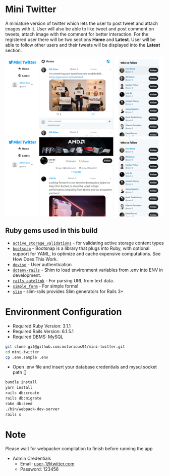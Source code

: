 # Mini Twitter

A miniature version of twitter which lets the user to post tweet and attach images with it. User will also be able to like tweet and post comment on tweets, attach image with the comment for better interaction. For the registered user there will be two sections **Home** and **Latest**. User will be able to follow other users and their tweets will be displayed into the **Latest** section.

![img.png](img.png)
![img_1.png](img_1.png)

## Ruby gems used in this build
* [`active_storage_validations`](https://github.com/igorkasyanchuk/active_storage_validations) - for validating active storage content types
* [`bootsnap`](https://github.com/Shopify/bootsnap) - Bootsnap is a library that plugs into Ruby, with optional support for YAML, to optimize and cache expensive computations. See How Does This Work.
* [`devise`](https://github.com/heartcombo/devise) - User authentication
* [`dotenv-rails`](https://github.com/bkeepers/dotenv) - Shim to load environment variables from .env into ENV in development.
* [`rails_autolink`](https://github.com/tenderlove/rails_autolink) - For parsing URL from text data.
* [`simple_form`](https://github.com/heartcombo/simple_form) - For simple forms!
* [`slim`](https://github.com/slim-template/slim-rails) - slim-rails provides Slim generators for Rails 3+
# Environment Configuration
* Required Ruby Version: 3.1.1
* Required Rails Version: 6.1.5.1
* Required DBMS: MySQL

```bash
git clone git@github.com:notorious94/mini-twitter.git
cd mini-twitter
cp .env.sample .env
```

* Open .env file and insert your database credentials and mysql socket path
[]
```bash
bundle install
yarn install
rails db:create
rails db:migrate
rake db:seed
./bin/webpack-dev-server
rails s
```
# Note
Please wait for webpacker compilation to finish before running the app

* Admin Credentials
  * Email: user-1@twitter.com
  * Password: 123456
